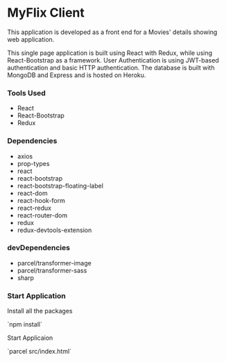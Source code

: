 <h1>MyFlix Client</h1>
<p>This application is developed as a front end for a Movies' details showing web application.</p>
<p>This single page application is built using React with Redux, while using React-Bootstrap as a framework. 
User Authentication is using JWT-based authentication and basic HTTP authentication. 
The database is built with MongoDB and Express and is hosted on Heroku.</p>

<h3>Tools Used</h3>
<ul>
  <li>React</li>
  <li>React-Bootstrap</li>
  <li>Redux</li>
</ul>
<h3>Dependencies</h3>
<ul>
  <li>axios</li>
  <li>prop-types</li>
  <li>react</li>
  <li>react-bootstrap</li>
  <li>react-bootstrap-floating-label</li>
  <li>react-dom</li>
  <li>react-hook-form</li>
  <li>react-redux</li>
  <li>react-router-dom</li>
  <li>redux</li>
  <li>redux-devtools-extension</li>
</ul>

<h3>devDependencies</h3> 
<ul>
  <li>parcel/transformer-image</li>
  <li>parcel/transformer-sass</li>
  <li>sharp</li>
</ul>

<h3>Start Application</h3>
<p>Install all the packages</p>
`npm install`
<p>Start Applicaion</p>
`parcel src/index.html`
